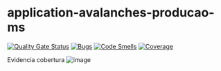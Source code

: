 # application-avalanches-producao-ms
[![Quality Gate Status](https://sonarcloud.io/api/project_badges/measure?project=POSTECH-SOAT-SALA11_application-avalanches-producao-ms&metric=alert_status)](https://sonarcloud.io/summary/new_code?id=POSTECH-SOAT-SALA11_application-avalanches-producao-ms)
[![Bugs](https://sonarcloud.io/api/project_badges/measure?project=POSTECH-SOAT-SALA11_application-avalanches-producao-ms&metric=bugs)](https://sonarcloud.io/summary/new_code?id=POSTECH-SOAT-SALA11_application-avalanches-producao-ms)
[![Code Smells](https://sonarcloud.io/api/project_badges/measure?project=POSTECH-SOAT-SALA11_application-avalanches-producao-ms&metric=code_smells)](https://sonarcloud.io/summary/new_code?id=POSTECH-SOAT-SALA11_application-avalanches-producao-ms)
[![Coverage](https://sonarcloud.io/api/project_badges/measure?project=POSTECH-SOAT-SALA11_application-avalanches-producao-ms&metric=coverage)](https://sonarcloud.io/summary/new_code?id=POSTECH-SOAT-SALA11_application-avalanches-producao-ms)


Evidencia cobertura
![image](https://github.com/user-attachments/assets/7cfbdd97-f00a-4f0f-b137-5a68af7838fb)
